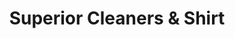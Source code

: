 ---
title: "Superior Cleaners & Shirt"
url: /colorado-springs/superior-cleaners-und-shirt/
shop: Wäscherei
---